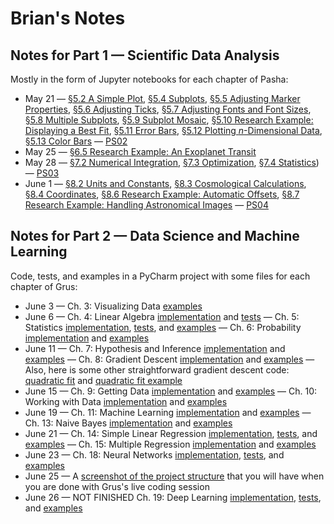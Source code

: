 # Brian's Notes

## Notes for Part 1 &mdash; Scientific Data Analysis

Mostly in the form of Jupyter notebooks for each chapter of Pasha:

* May 21 &mdash; [&sect;5.2 A Simple Plot](./pasha/c05/c05s02.ipynb), [&sect;5.4 Subplots](./pasha/c05/c05s04.ipynb), [&sect;5.5 Adjusting Marker Properties](./pasha/c05/c05s05.ipynb), [&sect;5.6 Adjusting Ticks](./pasha/c05/c05s06.ipynb), [&sect;5.7 Adjusting Fonts and Font Sizes](./pasha/c05/c05s07.ipynb), [&sect;5.8 Multiple Subplots](./pasha/c05/c05s08.ipynb), [&sect;5.9 Subplot Mosaic](./pasha/c05/c05s09.ipynb), [&sect;5.10 Research Example: Displaying a Best Fit](./pasha/c05/c05s10.ipynb), [&sect;5.11 Error Bars](./pasha/c05/c05s11.ipynb), [&sect;5.12 Plotting *n*-Dimensional Data](./pasha/c05/c05s12.ipynb), [&sect;5.13 Color Bars](./pasha/c05/c05s13.ipynb) &mdash; [PS02](./psets/ps02.ipynb)
* May 25 &mdash; [&sect;6.5 Research Example: An Exoplanet Transit](./pasha/c06/c06s05.ipynb)
* May 28 &mdash; [&sect;7.2 Numerical Integration](./pasha/c07/c07s02.ipynb), [&sect;7.3 Optimization](./pasha/c07/c07s03.ipynb), [&sect;7.4 Statistics](./pasha/c07/c07s04.ipynb)) &mdash; [PS03](./psets/ps03.ipynb)
* June 1 &mdash; [&sect;8.2 Units and Constants](./pasha/c08/c08s02.pdf), [&sect;8.3 Cosmological Calculations](./pasha/c08/c08s03.ipynb), [&sect;8.4 Coordinates](./pasha/c08/c08s04.ipynb), [&sect;8.6 Research Example: Automatic Offsets](./pasha/c08/c08s06.ipynb), [&sect;8.7 Research Example: Handling Astronomical Images](./pasha/c08/c08s07.ipynb) &mdash; [PS04](./psets/ps04.ipynb)

## Notes for Part 2 &mdash; Data Science and Machine Learning

Code, tests, and examples in a PyCharm project with some files for each chapter of Grus:

* June 3 &mdash; Ch. 3: Visualizing Data [examples](./grus/grus_ch03_examples.py)
* June 6 &mdash; Ch. 4: Linear Algebra [implementation](./grus/grus_ch04_code.py) and [tests](./grus/grus_ch04_test.py) &mdash; Ch. 5: Statistics [implementation](./grus/grus_ch05_code.py), [tests](./grus/grus_ch05_test.py), and [examples](./grus/grus_ch05_examples.py) &mdash; Ch. 6: Probability [implementation](./grus/grus_ch06_code.py) and [examples](./grus/grus_ch06_examples.py)
* June 11 &mdash; Ch. 7: Hypothesis and Inference [implementation](./grus/grus_ch07_code.py) and [examples](./grus/grus_ch07_examples.py) &mdash; Ch. 8: Gradient Descent [implementation](./grus/grus_ch08_code.py) and [examples](./grus/grus_ch08_examples.py) &mdash; Also, here is some other straightforward gradient descent code: [quadratic fit](./grus/quadratic_fit.py) and [quadratic fit example](./grus/quadratic_fit_example.py)
* June 15 &mdash; Ch. 9: Getting Data [implementation](./grus/grus_ch09_code.py) and [examples](./grus/grus_ch09_examples.py) &mdash; Ch. 10: Working with Data [implementation](./grus/grus_ch10_code.py) and [examples](./grus/grus_ch10_examples.py) 
* June 19 &mdash; Ch. 11: Machine Learning [implementation](./grus/grus_ch11_code.py) and [examples](./grus/grus_ch11_examples.py) &mdash; Ch. 13: Naive Bayes [implementation](./grus/grus_ch13_code.py) and [examples](./grus/grus_ch13_examples.py)
* June 21 &mdash; Ch. 14: Simple Linear Regression [implementation](./grus/grus_ch14_code.py), [tests](./grus/grus_ch14_test.py), and [examples](./grus/grus_ch14_examples.py) &mdash; Ch. 15: Multiple Regression [implementation](./grus/grus_ch15_code.py) and [examples](./grus/grus_ch15_examples.py)
* June 23 &mdash; Ch. 18: Neural Networks [implementation](./grus/grus_ch18_code.py), [tests](./grus/grus_ch18_test.py), and [examples](./grus/grus_ch18_examples.py)
* June 25 &mdash; A [screenshot of the project structure](./LiveCodingSession.png) that you will have when you are done with Grus's live coding session
* June 26 &mdash; NOT FINISHED Ch. 19: Deep Learning [implementation](./grus/grus_ch19_code.py), [tests](./grus/grus_ch19_test.py), and [examples](./grus/grus_ch19_examples.py)
